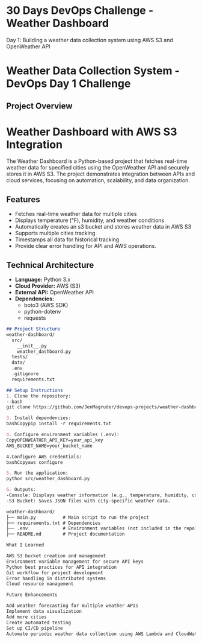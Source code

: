 # 30 Days DevOps Challenge - Weather Dashboard

Day 1: Building a weather data collection system using AWS S3 and OpenWeather API

# Weather Data Collection System - DevOps Day 1 Challenge

## Project Overview
# Weather Dashboard with AWS S3 Integration
The Weather Dashboard is a Python-based project that fetches real-time weather data for specified cities using the OpenWeather API and securely stores it in AWS S3. The project demonstrates integration between APIs and cloud services, focusing on automation, scalability, and data organization.

## Features
- Fetches real-time weather data for multiple cities
- Displays temperature (°F), humidity, and weather conditions
- Automatically creates an s3 bucket and stores weather data in AWS S3
- Supports multiple cities tracking
- Timestamps all data for historical tracking
- Provide clear error handling for API and AWS operations.

## Technical Architecture
- **Language:** Python 3.x
- **Cloud Provider:** AWS (S3)
- **External API:** OpenWeather API
- **Dependencies:** 
  - boto3 (AWS SDK)
  - python-dotenv
  - requests

```markdown
## Project Structure
weather-dashboard/
  src/
    __init__.py
    weather_dashboard.py
  tests/
  data/
  .env
  .gitignore
  requirements.txt

## Setup Instructions
1. Clone the repository:
--bash
git clone https://github.com/JenMagruder/devops-projects/weather-dashboard-demo.git

3. Install dependencies:
bashCopypip install -r requirements.txt

4. Configure environment variables (.env):
CopyOPENWEATHER_API_KEY=your_api_key
AWS_BUCKET_NAME=your_bucket_name

4.Configure AWS credentials:
bashCopyaws configure

5. Run the application:
python src/weather_dashboard.py

6. Outputs: 
-Console: Displays weather information (e.g., temperature, humidity, conditions).
-S3 Bucket: Saves JSON files with city-specific weather data.

weather-dashboard/
├── main.py          # Main script to run the project
├── requirements.txt # Dependencies
├── .env             # Environment variables (not included in the repo)
├── README.md        # Project documentation

What I Learned

AWS S3 bucket creation and management
Environment variable management for secure API keys
Python best practices for API integration
Git workflow for project development
Error handling in distributed systems
Cloud resource management

Future Enhancements

Add weather forecasting for multiple weather APIs
Implement data visualization
Add more cities
Create automated testing
Set up CI/CD pipeline
Automate periodic weather data collection using AWS Lambda and CloudWatch
